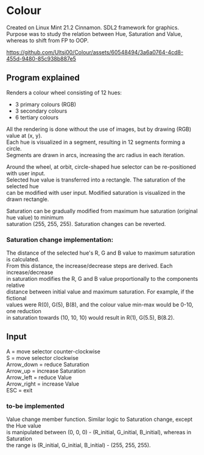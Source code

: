 # Colour  
Created on Linux Mint 21.2 Cinnamon. SDL2 framework for graphics.  
Purpose was to study the relation between Hue, Saturation and Value,  
whereas to shift from FP to OOP.

https://github.com/Ultsi00/Colour/assets/60548494/3a6a0764-4cd8-455d-9480-85c938b887e5
  
## Program explained  
Renders a colour wheel consisting of 12 hues:  
- 3 primary colours (RGB)
- 3 secondary colours
- 6 tertiary colours

All the rendering is done without the use of images, but by drawing (RGB) value at (x, y).    
Each hue is visualized in a segment, resulting in 12 segments forming a circle.  
Segments are drawn in arcs, increasing the arc radius in each iteration.  

Around the wheel, at orbit, circle-shaped hue selector can be re-positioned with user input.  
Selected hue value is transferred into a rectangle. The saturation of the selected hue  
can be modified with user input. Modified saturation is visualized in the drawn rectangle.  

Saturation can be gradually modified from maximum hue saturation (original hue value) to minimum  
saturation (255, 255, 255). Saturation changes can be reverted.  

### Saturation change implementation:  
The distance of the selected hue's R, G and B value to maximum saturation is calculated.  
From this distance, the increase/decrease steps are derived. Each increase/decrease  
in saturation modifies the R, G and B value proportionally to the components relative  
distance between initial value and maximum saturation. For example, if the fictional  
values were R(0), G(5), B(8), and the colour value min-max would be 0-10, one reduction  
in saturation towards (10, 10, 10) would result in R(1), G(5.5), B(8.2).  

## Input  
A = move selector counter-clockwise  
S = move selector clockwise  
Arrow_down = reduce Saturation  
Arrow_up = increase Saturation  
Arrow_left = reduce Value  
Arrow_right = increase Value  
ESC = exit  




### to-be implemented  
Value change member function. Similar logic to Saturation change, except the Hue value  
is manipulated between (0, 0, 0) - (R_initial, G_initial, B_initial), whereas in Saturation  
the range is (R_initial, G_initial, B_initial) - (255, 255, 255).  

